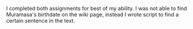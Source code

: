 I completed both assignments for best of my ability. I was not able to find Muramasa's birthdate on the wiki page, instead I wrote script to find a certain sentence in the text.